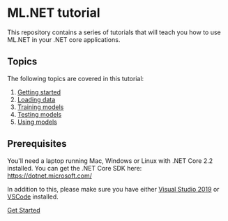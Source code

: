 # ML.NET tutorial

This repository contains a series of tutorials that will teach you how to 
use ML.NET in your .NET core applications.

## Topics

The following topics are covered in this tutorial: 

1. [Getting started](getting-started/README.md)
2. [Loading data](loading-data/README.md)
3. [Training models](training-models/README.md)
4. [Testing models](testing-models/README.md)
5. [Using models](using-models/README.md)

## Prerequisites

You'll need a laptop running Mac, Windows or Linux with .NET Core 2.2 installed.
You can get the .NET Core SDK here: https://dotnet.microsoft.com/

In addition to this, please make sure you have either 
[Visual Studio 2019](https://visualstudio.microsoft.com/)
or [VSCode](https://code.visualstudio.com) installed.

[Get Started](getting-started/README.md)